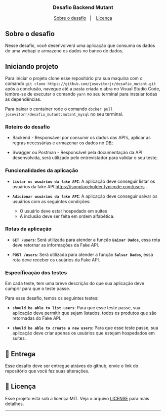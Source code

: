 <h3 align="center">
  Desafio Backend Mutant
</h3>

<p align="center">
  <a href="#rocket-sobre-o-desafio">Sobre o desafio</a>&nbsp;&nbsp;&nbsp;|&nbsp;&nbsp;&nbsp;
  <a href="#memo-licença">Licença</a>
</p>

## Sobre o desafio

Nesse desafio, você desenvolverá uma aplicação que consuma os dados de uma webapi e armazene os dados no banco de dados.

## Iniciando projeto

Para iniciar o projeto clone esse repositório pra sua maquína com o comando
`git clone https://github.com/josevitorjr/desafio_mutant.git` após a conclusão, navegue até a pasta criada e abra no Visual Studio Code, lembre-se de executar o comando `yarn` no seu terminal para instalar todas as dependências.

Para baixar o container rode o comando `docker pull josevitorr/desafio_mutant:mutant_mysql` no seu terminal.

### Roteiro do desafio

- Backend - Responsável por consumir os dados das API’s, aplicar as regras
necessárias e armazenar os dados no DB;

- Swagger ou Postman - Responsável pela documentação da API desenvolvida, será
utilizado pelo entrevistador para validar o seu teste;

### Funcionalidades da aplicação

- **`Listar os usuários da fake API`**: A aplicação deve conseguir listar os usuários da fake API https://jsonplaceholder.typicode.com/users .

- **`Adicionar usuários da fake API`**: A aplicação deve conseguir salvar os usuários com as seguintes condições:
  - O usuário deve estar hospedado em suítes
  - A inclusão deve ser feita em ordem alfabética.

### Rotas da aplicação

- **`GET /users`**: Será utilizada para atender a função **`Baixar Dados`**, essa rota deve retornar as informações da Fake API.

- **`POST /users`**: Será utilizada para atender a função **`Salvar Dados`**, essa rota deve receber os usuários da Fake API.

### Específicação dos testes

Em cada teste, tem uma breve descrição do que sua aplicação deve cumprir para que o teste passe.

Para esse desafio, temos os seguintes testes:

- **`should be able to list users`**: Para que esse teste passe, sua aplicação deve permitir que sejam listados, todos os produtos que são retornadas do Fake API.

- **`should be able to create a new users`**: Para que esse teste passe, sua aplicação deve criar apenas os usuários que estejam hospedados em suítes.

## :calendar: Entrega

Esse desafio deve ser entregue atráves do github, envie o link do repositório que você fez suas alterações.

## :memo: Licença

Esse projeto está sob a licença MIT. Veja o arquivo [LICENSE](../LICENSE) para mais detalhes.

---

